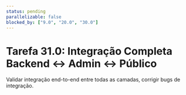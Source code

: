 ```yaml
---
status: pending
parallelizable: false
blocked_by: ["9.0", "20.0", "30.0"]
---
```

# Tarefa 31.0: Integração Completa Backend ↔ Admin ↔ Público
Validar integração end-to-end entre todas as camadas, corrigir bugs de integração.
